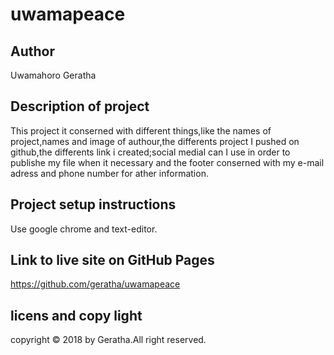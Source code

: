 # uwamapeace
## Author
Uwamahoro Geratha
## Description of project
This project it conserned with different things,like the names of project,names and image of authour,the differents project I pushed on github,the differents link i created;social medial can I use in order to publishe my file when it necessary and the footer conserned with my e-mail adress and phone number for ather information.
## Project setup instructions

 Use google chrome and text-editor.

 ## Link to live site on GitHub Pages

 https://github.com/geratha/uwamapeace

 ## licens and copy light

 copyright &copy; 2018 by Geratha.All right reserved.



